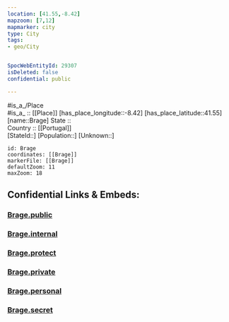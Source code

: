 ```yaml
---
location: [41.55,-8.42] 
mapzoom: [7,12] 
mapmarker: city 
type: City
tags:
- geo/City


SpocWebEntityId: 29307
isDeleted: false
confidential: public

---
```

#is_a_/Place  
#is_a_ :: [[Place]] 
[has_place_longitude::-8.42] 
[has_place_latitude::41.55] 
[name::Brage] 
State ::  
Country :: [[Portugal]]  
[StateId::] 
[Population::] 
[Unknown::] 


```leaflet
id: Brage
coordinates: [[Brage]] 
markerFile: [[Brage]] 
defaultZoom: 11 
maxZoom: 18
```


## Confidential Links & Embeds: 

### [Brage.public](/_public/\Earth\Continent\Europe\Europe~South\Portugal\Districts~Portugal\Braga\CityBrage.public.md) 

### [Brage.internal](/_internal/\Earth\Continent\Europe\Europe~South\Portugal\Districts~Portugal\Braga\CityBrage.internal.md) 

### [Brage.protect](/_protect/\Earth\Continent\Europe\Europe~South\Portugal\Districts~Portugal\Braga\CityBrage.protect.md) 

### [Brage.private](/_private/\Earth\Continent\Europe\Europe~South\Portugal\Districts~Portugal\Braga\CityBrage.private.md) 

### [Brage.personal](/_personal/\Earth\Continent\Europe\Europe~South\Portugal\Districts~Portugal\Braga\CityBrage.personal.md) 

### [Brage.secret](/_secret/\Earth\Continent\Europe\Europe~South\Portugal\Districts~Portugal\Braga\CityBrage.secret.md)

